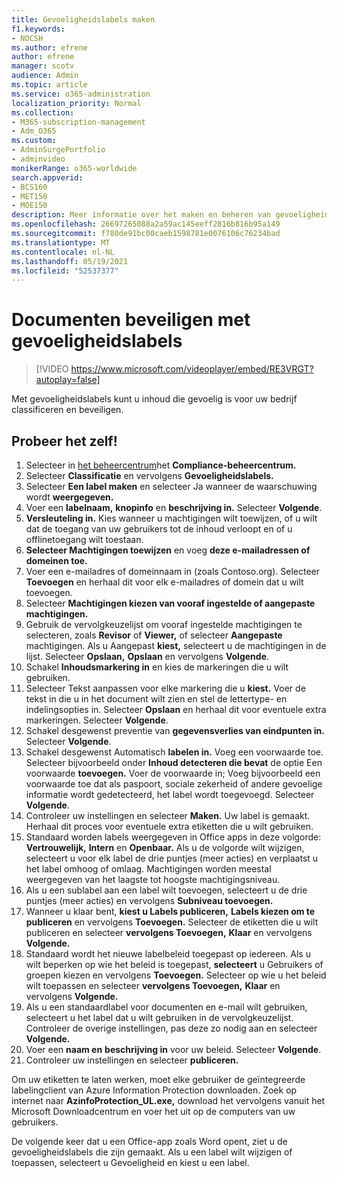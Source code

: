 ```yaml
---
title: Gevoeligheidslabels maken
f1.keywords:
- NOCSH
ms.author: efrene
author: efrene
manager: scotv
audience: Admin
ms.topic: article
ms.service: o365-administration
localization_priority: Normal
ms.collection:
- M365-subscription-management
- Adm_O365
ms.custom:
- AdminSurgePortfolio
- adminvideo
monikerRange: o365-worldwide
search.appverid:
- BCS160
- MET150
- MOE150
description: Meer informatie over het maken en beheren van gevoeligheidslabels.
ms.openlocfilehash: 26697265088a2a59ac145eeff2816b816b95a149
ms.sourcegitcommit: f780de91bc00caeb1598781e0076106c76234bad
ms.translationtype: MT
ms.contentlocale: nl-NL
ms.lasthandoff: 05/19/2021
ms.locfileid: "52537377"
---
```

# <a name="protect-documents-with-sensitivity-labels"></a>Documenten beveiligen met gevoeligheidslabels

> [!VIDEO https://www.microsoft.com/videoplayer/embed/RE3VRGT?autoplay=false]

Met gevoeligheidslabels kunt u inhoud die gevoelig is voor uw bedrijf classificeren en beveiligen.

## <a name="try-it"></a>Probeer het zelf!

1. Selecteer in [het beheercentrum](https://admin.microsoft.com)het **Compliance-beheercentrum.**
1. Selecteer **Classificatie** en vervolgens **Gevoeligheidslabels.**
1. Selecteer **Een label maken** en selecteer Ja wanneer de waarschuwing wordt **weergegeven.**
1. Voer een **labelnaam,** **knopinfo** en **beschrijving in.** Selecteer **Volgende**.
1. **Versleuteling in.** Kies wanneer u machtigingen wilt toewijzen, of u wilt dat de toegang van uw gebruikers tot de inhoud verloopt en of u offlinetoegang wilt toestaan.
1. **Selecteer Machtigingen toewijzen** en voeg **deze e-mailadressen of domeinen toe.**
1. Voer een e-mailadres of domeinnaam in (zoals Contoso.org).  Selecteer **Toevoegen** en herhaal dit voor elk e-mailadres of domein dat u wilt toevoegen.
1. Selecteer **Machtigingen kiezen van vooraf ingestelde of aangepaste machtigingen.**
1. Gebruik de vervolgkeuzelijst om vooraf ingestelde machtigingen te selecteren, zoals **Revisor** of **Viewer,** of selecteer **Aangepaste** machtigingen. Als u Aangepast **kiest,** selecteert u de machtigingen in de lijst. Selecteer **Opslaan,** **Opslaan** en vervolgens **Volgende**.
1. Schakel **Inhoudsmarkering in** en kies de markeringen die u wilt gebruiken.
1. Selecteer Tekst aanpassen voor elke markering die u **kiest.** Voer de tekst in die u in het document wilt zien en stel de lettertype- en indelingsopties in. Selecteer **Opslaan** en herhaal dit voor eventuele extra markeringen. Selecteer **Volgende**.
1. Schakel desgewenst preventie van **gegevensverlies van eindpunten in.** Selecteer **Volgende**.
1. Schakel desgewenst Automatisch **labelen in.** Voeg een voorwaarde toe. Selecteer bijvoorbeeld onder **Inhoud detecteren die bevat** de optie Een voorwaarde **toevoegen.** Voer de voorwaarde in; Voeg bijvoorbeeld een voorwaarde toe dat als paspoort, sociale zekerheid of andere gevoelige informatie wordt gedetecteerd, het label wordt toegevoegd. Selecteer **Volgende**.
1. Controleer uw instellingen en selecteer **Maken.** Uw label is gemaakt. Herhaal dit proces voor eventuele extra etiketten die u wilt gebruiken.
1. Standaard worden labels weergegeven in Office apps in deze volgorde: **Vertrouwelijk,** **Intern** en **Openbaar.** Als u de volgorde wilt wijzigen, selecteert u voor elk label de drie puntjes (meer acties) en verplaatst u het label omhoog of omlaag. Machtigingen worden meestal weergegeven van het laagste tot hoogste machtigingsniveau.
1. Als u een sublabel aan een label wilt toevoegen, selecteert u de drie puntjes (meer acties) en vervolgens **Subniveau toevoegen.**
1. Wanneer u klaar bent, **kiest u Labels publiceren,** **Labels kiezen om te publiceren** en vervolgens **Toevoegen.** Selecteer de etiketten die u wilt publiceren en selecteer **vervolgens Toevoegen,** **Klaar** en vervolgens **Volgende.**
1. Standaard wordt het nieuwe labelbeleid toegepast op iedereen. Als u wilt beperken op wie het beleid is toegepast, **selecteert** u Gebruikers of groepen kiezen en vervolgens **Toevoegen.** Selecteer op wie u het beleid wilt toepassen en selecteer **vervolgens Toevoegen,** **Klaar** en vervolgens **Volgende.**
1. Als u een standaardlabel voor documenten en e-mail wilt gebruiken, selecteert u het label dat u wilt gebruiken in de vervolgkeuzelijst. Controleer de overige instellingen, pas deze zo nodig aan en selecteer **Volgende.**
1. Voer een **naam en** **beschrijving in** voor uw beleid. Selecteer **Volgende**.
1. Controleer uw instellingen en selecteer **publiceren.**

Om uw etiketten te laten werken, moet elke gebruiker de geïntegreerde labelingclient van Azure Information Protection downloaden. Zoek op internet naar **AzinfoProtection_UL.exe,** download het vervolgens vanuit het Microsoft Downloadcentrum en voer het uit op de computers van uw gebruikers.

De volgende keer dat u een Office-app zoals Word opent, ziet u de gevoeligheidslabels die zijn gemaakt. Als u een label wilt wijzigen of toepassen, selecteert u Gevoeligheid en kiest u een label.

